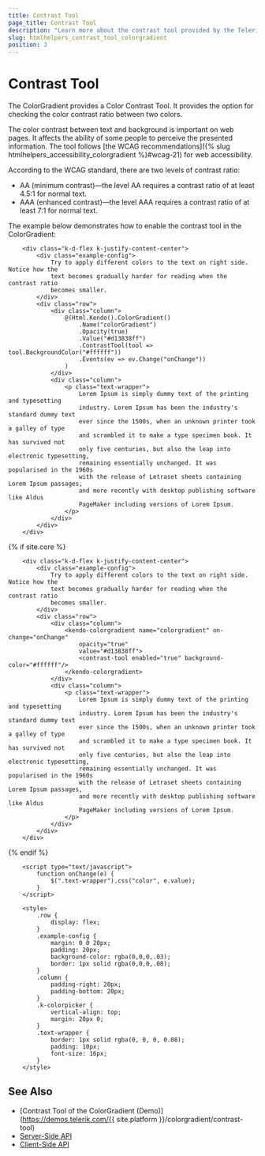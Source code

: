 ```yaml
---
title: Contrast Tool
page_title: Contrast Tool
description: "Learn more about the contrast tool provided by the Telerik UI ColorGradient component for {{ site.framework }}."
slug: htmlhelpers_contrast_tool_colorgradient
position: 3
---
```


# Contrast Tool

The ColorGradient provides a Color Contrast Tool. It provides the option for checking the color contrast ratio between two colors.

The color contrast between text and background is important on web pages. It affects the ability of some people to perceive the presented information. The tool follows [the WCAG recommendations]({% slug htmlhelpers_accessibility_colorgradient %}#wcag-21) for web accessibility.

According to the WCAG standard, there are two levels of contrast ratio:
 * AA (minimum contrast)—the level AA requires a contrast ratio of at least 4.5:1 for normal text.
 * AAA (enhanced contrast)—the level AAA requires a contrast ratio of at least 7:1 for normal text.

The example below demonstrates how to enable the contrast tool in the ColorGradient:

```HtmlHelper
    <div class="k-d-flex k-justify-content-center">
        <div class="example-config">
            Try to apply different colors to the text on right side. Notice how the
            text becomes gradually harder for reading when the contrast ratio
            becomes smaller.
        </div>
        <div class="row">
            <div class="column">
                @(Html.Kendo().ColorGradient()
                    .Name("colorGradient")
                    .Opacity(true)
                    .Value("#d13838ff")
                    .ContrastTool(tool => tool.BackgroundColor("#ffffff"))
                    .Events(ev => ev.Change("onChange"))
                )
            </div>
            <div class="column">
                <p class="text-wrapper">
                    Lorem Ipsum is simply dummy text of the printing and typesetting
                    industry. Lorem Ipsum has been the industry's standard dummy text
                    ever since the 1500s, when an unknown printer took a galley of type
                    and scrambled it to make a type specimen book. It has survived not
                    only five centuries, but also the leap into electronic typesetting,
                    remaining essentially unchanged. It was popularised in the 1960s
                    with the release of Letraset sheets containing Lorem Ipsum passages,
                    and more recently with desktop publishing software like Aldus
                    PageMaker including versions of Lorem Ipsum.
                </p>
            </div>
        </div>
    </div>
```
{% if site.core %}
```TagHelper
    <div class="k-d-flex k-justify-content-center">
        <div class="example-config">
            Try to apply different colors to the text on right side. Notice how the
            text becomes gradually harder for reading when the contrast ratio
            becomes smaller.
        </div>
        <div class="row">
            <div class="column">
                <kendo-colorgradient name="colorgradient" on-change="onChange"
                    opacity="true"
                    value="#d13838ff">
                    <contrast-tool enabled="true" background-color="#ffffff"/>
                </kendo-colorgradient>
            </div>
            <div class="column">
                <p class="text-wrapper">
                    Lorem Ipsum is simply dummy text of the printing and typesetting
                    industry. Lorem Ipsum has been the industry's standard dummy text
                    ever since the 1500s, when an unknown printer took a galley of type
                    and scrambled it to make a type specimen book. It has survived not
                    only five centuries, but also the leap into electronic typesetting,
                    remaining essentially unchanged. It was popularised in the 1960s
                    with the release of Letraset sheets containing Lorem Ipsum passages,
                    and more recently with desktop publishing software like Aldus
                    PageMaker including versions of Lorem Ipsum.
                </p>
            </div>
        </div>
    </div>
```
{% endif %}
```Scripts
    <script type="text/javascript">
        function onChange(e) {
            $(".text-wrapper").css("color", e.value);
        }
    </script>
```
```Styles
    <style>
        .row {
            display: flex;         
        }
        .example-config {
            margin: 0 0 20px;
            padding: 20px;
            background-color: rgba(0,0,0,.03);
            border: 1px solid rgba(0,0,0,.08);
        }
        .column {
            padding-right: 20px;
            padding-bottom: 20px;
        }
        .k-colorpicker {
            vertical-align: top;
            margin: 20px 0;
        }
        .text-wrapper {
            border: 1px solid rgba(0, 0, 0, 0.08);
            padding: 10px;
            font-size: 16px;
        }
    </style>
```

## See Also

* [Contrast Tool of the ColorGradient (Demo)](https://demos.telerik.com/{{ site.platform }}/colorgradient/contrast-tool)
* [Server-Side API](/api/colorgradient)
* [Client-Side API](https://docs.telerik.com/kendo-ui/api/javascript/ui/colorgradient)
